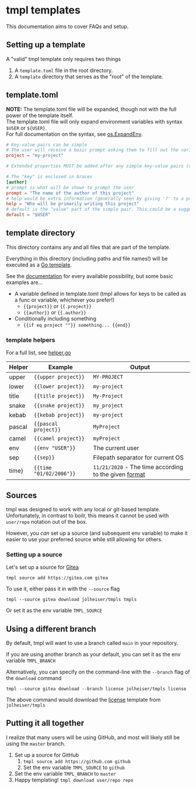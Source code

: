 # tmpl templates

This documentation aims to cover FAQs and setup.

## Setting up a template

A "valid" tmpl template only requires two things

1. A `template.toml` file in the root directory.
2. A `template` directory that serves as the "root" of the template.

## template.toml

**NOTE:** The template.toml file will be expanded, though not with the full power of the template itself.  
The template.toml file will only expand environment variables with syntax `$USER` or `${USER}`.  
For full documentation on the syntax, see [os.ExpandEnv](https://golang.org/pkg/os/#ExpandEnv).

```toml
# Key-value pairs can be simple
# The user will receive a basic prompt asking them to fill out the variable
project = "my-project"

# Extended properties MUST be added after any simple key-value pairs (due to how TOML works)

# The "key" is enclosed in braces
[author]
# prompt is what will be shown to prompt the user
prompt = "The name of the author of this project"
# help would be extra information (generally seen by giving '?' to a prompt)
help = "Who will be primarily writing this project"
# default is the "value" part of the simple pair. This could be a suggested value
default = "$USER"
```

## template directory

This directory contains any and all files that are part of the template.

Everything in this directory (including paths and file names!) will be executed as a [Go template](https://golang.org/pkg/text/template/).

See the [documentation](https://golang.org/pkg/text/template/) for every available possibility, but some basic examples are...

* A variable defined in template.toml (tmpl allows for keys to be called as a func or variable, whichever you prefer!)
   * `{{project}}` or `{{.project}}`
   * `{{author}}` or `{{.author}}`
* Conditionally including something
   * `{{if eq project ""}} something... {{end}}`

### template helpers

For a full list, see [helper.go](registry/helper.go)

|Helper|Example|Output|
|-----|-----|-----|
|upper|`{{upper project}}`|`MY-PROJECT`|
|lower|`{{lower project}}`|`my-project`|
|title|`{{title project}}`|`My-Project`|
|snake|`{{snake project}}`|`my_project`|
|kebab|`{{kebab project}}`|`my-project`|
|pascal|`{{pascal project}}`|`MyProject`|
|camel|`{{camel project}}`|`myProject`|
|env|`{{env "USER"}}`|The current user|
|sep|`{{sep}}`|Filepath separator for current OS|
|time}|`{{time "01/02/2006"}}`|`11/21/2020` - The time according to the given [format](https://flaviocopes.com/go-date-time-format/)|

## Sources

tmpl was designed to work with any local or git-based template. Unfortunately, in contrast to boilr, this means 
it cannot be used with `user/repo` notation out of the box. 

However, you _can_ set up a source (and subsequent env variable) to make it easier to use your preferred source while
still allowing for others.

### Setting up a source

Let's set up a source for [Gitea](https://gitea.com)

```
tmpl source add https://gitea.com gitea
```

To use it, either pass it in with the `--source` flag

```
tmpl --source gitea download jolheiser/tmpls tmpls
```

Or set it as the env variable `TMPL_SOURCE`

## Using a different branch

By default, tmpl will want to use a branch called `main` in your repository.

If you are using another branch as your default, you can set it as the env variable `TMPL_BRANCH`

Alternatively, you can specify on the command-line with the `--branch` flag of the `download` command

```
tmpl --source gitea download --branch license jolheiser/tmpls license
```
The above command would download the [license](https://gitea.com/jolheiser/tmpls/src/branch/license) template from `jolheiser/tmpls`

## Putting it all together

I realize that many users will be using GitHub, and most will likely still be using the `master` branch.

1. Set up a source for GitHub
   1. `tmpl source add https://github.com github`
   2. Set the env variable `TMPL_SOURCE` to `github`
2. Set the env variable `TMPL_BRANCH` to `master`
3. Happy templating! `tmpl download user/repo repo`